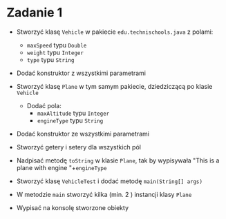 # Zadanie 1

- Stworzyć klasę `Vehicle` w pakiecie `edu.technischools.java` z polami:
    * `maxSpeed` typu `Double`
    * `weight` typu `Integer`
    * `type` typu `String`
  
- Dodać konstruktor z wszystkimi parametrami

- Stworzyć klasę `Plane` w tym samym pakiecie, dziedziczącą po klasie `Vehicle` 
  - Dodać pola:
    * `maxAltitude` typu `Integer`
    * `engineType` typu `String`

- Dodać konstruktor ze wszystkimi parametrami
 
- Stworzyć getery i setery dla wszystkich pól

- Nadpisać metodę `toString` w klasie `Plane`, tak by wypisywała
  "This is a plane with engine "+`engineType`
                                         
- Stworzyć klasę `VehicleTest` i dodać metodę `main(String[] args)`

- W metodzie `main` stworzyć kilka (min. 2 ) instancji klasy `Plane`

- Wypisać na konsolę stworzone obiekty

